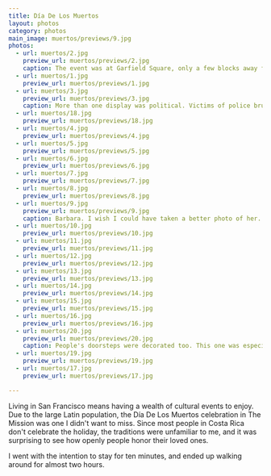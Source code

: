 ```yaml
---
title: Día De Los Muertos
layout: photos
category: photos
main_image: muertos/previews/9.jpg
photos:
  - url: muertos/2.jpg
    preview_url: muertos/previews/2.jpg
    caption: The event was at Garfield Square, only a few blocks away from my apartment. The fences around the park were full of letters, some with inspirational quotes, and others with messages to the departed.
  - url: muertos/1.jpg
    preview_url: muertos/previews/1.jpg
  - url: muertos/3.jpg
    preview_url: muertos/previews/3.jpg
    caption: More than one display was political. Victims of police brutality, LGBT violence, and the Syrian civil war, all had their own altar.
  - url: muertos/18.jpg
    preview_url: muertos/previews/18.jpg
  - url: muertos/4.jpg
    preview_url: muertos/previews/4.jpg
  - url: muertos/5.jpg
    preview_url: muertos/previews/5.jpg
  - url: muertos/6.jpg
    preview_url: muertos/previews/6.jpg
  - url: muertos/7.jpg
    preview_url: muertos/previews/7.jpg
  - url: muertos/8.jpg
    preview_url: muertos/previews/8.jpg
  - url: muertos/9.jpg
    preview_url: muertos/previews/9.jpg
    caption: Barbara. I wish I could have taken a better photo of her.
  - url: muertos/10.jpg
    preview_url: muertos/previews/10.jpg
  - url: muertos/11.jpg
    preview_url: muertos/previews/11.jpg
  - url: muertos/12.jpg
    preview_url: muertos/previews/12.jpg
  - url: muertos/13.jpg
    preview_url: muertos/previews/13.jpg
  - url: muertos/14.jpg
    preview_url: muertos/previews/14.jpg
  - url: muertos/15.jpg
    preview_url: muertos/previews/15.jpg
  - url: muertos/16.jpg
    preview_url: muertos/previews/16.jpg
  - url: muertos/20.jpg
    preview_url: muertos/previews/20.jpg
    caption: People's doorsteps were decorated too. This one was especially interesting, as it had many, many photographs. It turned out that it was meant to honor <a href="http://www.petergowland.com/">Peter and Alice Gowland</a>, two photographers. From my eavesdropping, I learned that was their daughter's house.
  - url: muertos/19.jpg
    preview_url: muertos/previews/19.jpg
  - url: muertos/17.jpg
    preview_url: muertos/previews/17.jpg

---
```


Living in San Francisco means having a wealth of cultural events to enjoy. Due to the large Latin population, the Día De Los Muertos celebration in The Mission was one I didn't want to miss. Since most people in Costa Rica don't celebrate the holiday, the traditions were unfamiliar to me, and it was surprising to see how openly people honor their loved ones.

I went with the intention to stay for ten minutes, and ended up walking around for almost two hours.